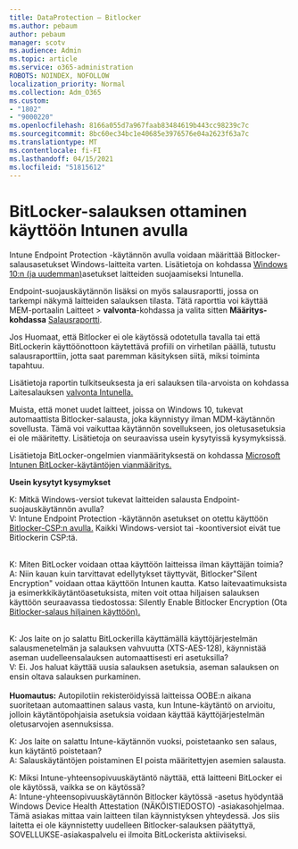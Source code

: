 ```yaml
---
title: DataProtection – Bitlocker
ms.author: pebaum
author: pebaum
manager: scotv
ms.audience: Admin
ms.topic: article
ms.service: o365-administration
ROBOTS: NOINDEX, NOFOLLOW
localization_priority: Normal
ms.collection: Adm_O365
ms.custom:
- "1802"
- "9000220"
ms.openlocfilehash: 8166a055d7a967faab83484619b443cc98239c7c
ms.sourcegitcommit: 8bc60ec34bc1e40685e3976576e04a2623f63a7c
ms.translationtype: MT
ms.contentlocale: fi-FI
ms.lasthandoff: 04/15/2021
ms.locfileid: "51815612"
---
```

# <a name="enabling-bitlocker-encryption-with-intune"></a>BitLocker-salauksen ottaminen käyttöön Intunen avulla

Intune Endpoint Protection -käytännön avulla voidaan määrittää Bitlocker-salausasetukset Windows-laitteita varten. Lisätietoja on kohdassa [Windows 10:n (ja uudemman)](https://docs.microsoft.com/intune/endpoint-protection-windows-10#windows-encryption)asetukset laitteiden suojaamiseksi Intunella.

Endpoint-suojauskäytännön lisäksi on myös salausraportti, jossa on tarkempi näkymä laitteiden salauksen tilasta. Tätä raporttia voi käyttää MEM-portaalin Laitteet > **valvonta**-kohdassa ja valita sitten **Määritys-kohdassa** [Salausraportti](https://endpoint.microsoft.com/#blade/Microsoft_Intune_DeviceSettings/DevicesMonitorMenu/encryptionReport).

Jos Huomaat, että Bitlocker ei ole käytössä odotetulla tavalla tai että BitLockerin käyttöönottoon käytettävä profiili on virhetilan päällä, tutustu salausraporttiin, jotta saat paremman käsityksen siitä, miksi toiminta tapahtuu.

Lisätietoja raportin tulkitseuksesta ja eri salauksen tila-arvoista on kohdassa Laitesalauksen [valvonta Intunella.](https://docs.microsoft.com/mem/intune/protect/encryption-monitor)

Muista, että monet uudet laitteet, joissa on Windows 10, tukevat automaattista Bitlocker-salausta, joka käynnistyy ilman MDM-käytännön sovellusta. Tämä voi vaikuttaa käytännön sovellukseen, jos oletusasetuksia ei ole määritetty. Lisätietoja on seuraavissa usein kysytyissä kysymyksissä.

Lisätietoja BitLocker-ongelmien vianmäärityksestä on kohdassa [Microsoft Intunen BitLocker-käytäntöjen vianmääritys.](https://docs.microsoft.com/intune/protect/troubleshoot-bitlocker-policies)
 
 
**Usein kysytyt kysymykset**

K: Mitkä Windows-versiot tukevat laitteiden salausta Endpoint-suojauskäytännön avulla?<br>
V: Intune Endpoint Protection -käytännön asetukset on otettu käyttöön [Bitlocker-CSP:n avulla.](https://docs.microsoft.com/windows/client-management/mdm/bitlocker-csp) Kaikki Windows-versiot tai -koontiversiot eivät tue Bitlockerin CSP:tä. <br><br>

K: Miten BitLocker voidaan ottaa käyttöön laitteissa ilman käyttäjän toimia?<br>
A: Niin kauan kuin tarvittavat edellytykset täyttyvät, Bitlocker"Silent Encryption" voidaan ottaa käyttöön Intunen kautta. Katso laitevaatimuksista ja esimerkkikäytäntöasetuksista, miten voit ottaa hiljaisen salauksen käyttöön seuraavassa tiedostossa: Silently Enable Bitlocker Encryption (Ota [Bitlocker-salaus hiljainen käyttöön).](https://docs.microsoft.com/mem/intune/protect/encrypt-devices#silently-enable-bitlocker-on-devices) <br><br>

K: Jos laite on jo salattu BitLockerilla käyttämällä käyttöjärjestelmän salausmenetelmän ja salauksen vahvuutta (XTS-AES-128), käynnistää aseman uudelleensalauksen automaattisesti eri asetuksilla?<br>
V: Ei. Jos haluat käyttää uusia salauksen asetuksia, aseman salauksen on ensin oltava salauksen purkaminen.<br><br>
**Huomautus:** Autopilotiin rekisteröidyissä laitteissa OOBE:n aikana suoritetaan automaattinen salaus vasta, kun Intune-käytäntö on arvioitu, jolloin käytäntöpohjaisia asetuksia voidaan käyttää käyttöjärjestelmän oletusarvojen asennuksissa.
 
K: Jos laite on salattu Intune-käytännön vuoksi, poistetaanko sen salaus, kun käytäntö poistetaan?<br>
A: Salauskäytäntöjen poistaminen EI poista määritettyjen asemien salausta.
 
K: Miksi Intune-yhteensopivuuskäytäntö näyttää, että laitteeni BitLocker ei ole käytössä, vaikka se on käytössä?<br>
A: Intune-yhteensopivuuskäytännön Bitlocker käytössä -asetus hyödyntää Windows Device Health Attestation (NÄKÖISTIEDOSTO) -asiakasohjelmaa. Tämä asiakas mittaa vain laitteen tilan käynnistyksen yhteydessä. Jos siis laitetta ei ole käynnistetty uudelleen Bitlocker-salauksen päätyttyä, SOVELLUKSE-asiakaspalvelu ei ilmoita BitLockerista aktiiviseksi.
 
 